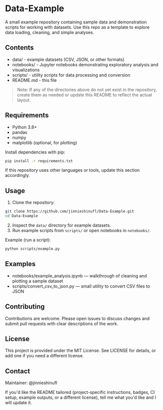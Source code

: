 # Data-Example

A small example repository containing sample data and demonstration scripts for working with datasets. Use this repo as a template to explore data loading, cleaning, and simple analyses.

## Contents

- data/ - example datasets (CSV, JSON, or other formats)
- notebooks/ - Jupyter notebooks demonstrating exploratory analysis and visualizations
- scripts/ - utility scripts for data processing and conversion
- README.md - this file

> Note: If any of the directories above do not yet exist in the repository, create them as needed or update this README to reflect the actual layout.

## Requirements

- Python 3.8+
- pandas
- numpy
- matplotlib (optional, for plotting)

Install dependencies with pip:

```bash
pip install -r requirements.txt
```

If this repository uses other languages or tools, update this section accordingly.

## Usage

1. Clone the repository:

```bash
git clone https://github.com/jinnieshinufl/Data-Example.git
cd Data-Example
```

2. Inspect the `data/` directory for example datasets.
3. Run example scripts from `scripts/` or open notebooks in `notebooks/`.

Example (run a script):

```bash
python scripts/example.py
```

## Examples

- notebooks/example_analysis.ipynb — walkthrough of cleaning and plotting a sample dataset
- scripts/convert_csv_to_json.py — small utility to convert CSV files to JSON

## Contributing

Contributions are welcome. Please open issues to discuss changes and submit pull requests with clear descriptions of the work.

## License

This project is provided under the MIT License. See LICENSE for details, or add one if you need a different license.

## Contact

Maintainer: @jinnieshinufl

If you'd like the README tailored (project-specific instructions, badges, CI setup, example outputs, or a different license), tell me what you'd like and I will update it.